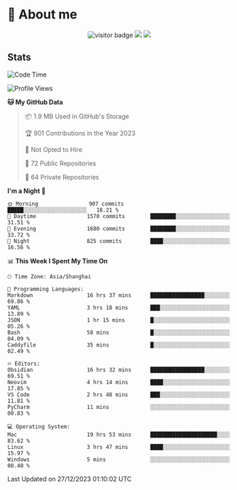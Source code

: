 <!-- ![](https://youpai.roccoshi.top/img/20200804214216.png) -->

# 🧐 About me
 
<p align="center">
<img src="https://visitor-badge.laobi.icu/badge?page_id=Lincest.Lincest&title=hits" alt="visitor badge"/>
<a href="mailto:imroccoshi@gmail.com"><img src="https://img.shields.io/badge/gmail-imroccoshi%40gmail.com-red"></a>
<a href="https://blog.roccoshi.top"><img src="https://img.shields.io/badge/blog-roccoshi-green"></a>
</p>

## Stats

<!--START_SECTION:waka-->
![Code Time](http://img.shields.io/badge/Code%20Time-883%20hrs%2047%20mins-blue)

![Profile Views](http://img.shields.io/badge/Profile%20Views-1-blue)

**🐱 My GitHub Data** 

> 📦 1.9 MB Used in GitHub's Storage 
 > 
> 🏆 901 Contributions in the Year 2023
 > 
> 🚫 Not Opted to Hire
 > 
> 📜 72 Public Repositories 
 > 
> 🔑 64 Private Repositories 
 > 
**I'm a Night 🦉** 

```text
🌞 Morning                907 commits         █████░░░░░░░░░░░░░░░░░░░░   18.21 % 
🌆 Daytime                1570 commits        ████████░░░░░░░░░░░░░░░░░   31.51 % 
🌃 Evening                1680 commits        ████████░░░░░░░░░░░░░░░░░   33.72 % 
🌙 Night                  825 commits         ████░░░░░░░░░░░░░░░░░░░░░   16.56 % 
```


📊 **This Week I Spent My Time On** 

```text
🕑︎ Time Zone: Asia/Shanghai

💬 Programming Languages: 
Markdown                 16 hrs 37 mins      █████████████████░░░░░░░░   69.86 % 
YAML                     3 hrs 18 mins       ███░░░░░░░░░░░░░░░░░░░░░░   13.89 % 
JSON                     1 hr 15 mins        █░░░░░░░░░░░░░░░░░░░░░░░░   05.26 % 
Bash                     58 mins             █░░░░░░░░░░░░░░░░░░░░░░░░   04.09 % 
Caddyfile                35 mins             █░░░░░░░░░░░░░░░░░░░░░░░░   02.49 % 

🔥 Editors: 
Obsidian                 16 hrs 32 mins      █████████████████░░░░░░░░   69.51 % 
Neovim                   4 hrs 14 mins       ████░░░░░░░░░░░░░░░░░░░░░   17.85 % 
VS Code                  2 hrs 48 mins       ███░░░░░░░░░░░░░░░░░░░░░░   11.81 % 
PyCharm                  11 mins             ░░░░░░░░░░░░░░░░░░░░░░░░░   00.83 % 

💻 Operating System: 
Mac                      19 hrs 53 mins      █████████████████████░░░░   83.62 % 
Linux                    3 hrs 47 mins       ████░░░░░░░░░░░░░░░░░░░░░   15.97 % 
Windows                  5 mins              ░░░░░░░░░░░░░░░░░░░░░░░░░   00.40 % 
```


 Last Updated on 27/12/2023 01:10:02 UTC
<!--END_SECTION:waka-->


